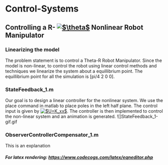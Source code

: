 # Control-Systems
## Controlling a R- <a href="https://www.codecogs.com/eqnedit.php?latex=$\theta$" target="_blank"><img src="https://latex.codecogs.com/gif.latex?$\theta$" title="$\theta$" /></a> Nonlinear Robot Manipulator
### Linearizing the model
The problem statement is to control a Theta-R Robot Manipulator. Since the model is non-linear, to control the robot using linear control methods and techniques we linearize the system about a equillibrium point. The equillibrium point for all the simulation is [pi/4  2  0  0].  
### StateFeedback_1.m
Our goal is to design a linear controller for the nonlinear system. We use the place command in matlab to place poles in the left half plane. The control input is given by<!--U = KX --> <a href="https://www.codecogs.com/eqnedit.php?latex=$U=K_xx$" target="_blank"><img src="https://latex.codecogs.com/gif.latex?$U=K_xx$" title="$U=K_xx$" /></a>. The controller is then implemented to control the non-linear system and an animation is generated.
![]StateFeedback_1-gif.gif

### ObserverControllerCompensator_1.m
This is an explanation


##### For latex rendering: https://www.codecogs.com/latex/eqneditor.php
